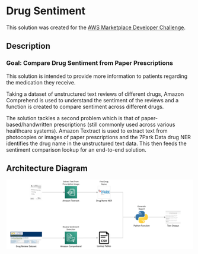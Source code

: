 # Drug Sentiment

This solution was created for the [AWS Marketplace Developer Challenge](https://awsmarketplaceml.devpost.com/).

## Description

### Goal: Compare Drug Sentiment from Paper Prescriptions

This solution is intended to provide more information to patients regarding the medication they receive.

Taking a dataset of unstructured text reviews of different drugs, Amazon Comprehend is used to understand the sentiment of the reviews and a function is created to compare sentiment across different drugs.

The solution tackles a second problem which is that of paper-based/handwritten prescriptions (still commonly used across various healthcare systems). Amazon Textract is used to extract text from photocopies or images of paper prescriptions and the 7Park Data drug NER identifies the drug name in the unstructured text data. This then feeds the sentiment comparison lookup for an end-to-end solution.

## Architecture Diagram

![alt text](architecture.png "Architecture Diagram")

